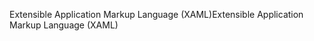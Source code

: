 <span data-ttu-id="78b7f-101">Extensible Application Markup Language (XAML)</span><span class="sxs-lookup"><span data-stu-id="78b7f-101">Extensible Application Markup Language (XAML)</span></span>